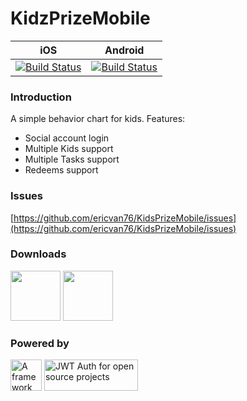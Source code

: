 # KidzPrizeMobile

| iOS | Android |
| --- | ------- |
| [![Build Status](https://www.bitrise.io/app/13dc4d8c2dfc961b/status.svg?token=KNO_mIl2-cJ7r4pneqb92g)](https://www.bitrise.io/app/13dc4d8c2dfc961b) | [![Build Status](https://www.bitrise.io/app/57c3ccae8559a359/status.svg?token=0v-HC1dnSqDi6YAJ9bDx8g&branch=master)](https://www.bitrise.io/app/57c3ccae8559a359) |

### Introduction
A simple behavior chart for kids.
Features:
* Social account login
* Multiple Kids support
* Multiple Tasks support
* Redeems support

### Issues
[https://github.com/ericvan76/KidsPrizeMobile/issues](https://github.com/ericvan76/KidsPrizeMobile/issues)

### Downloads
<a href="https://itunes.apple.com/us/app/kidsprize/id1217712722?ls=1&mt=8"><img src="https://upload.wikimedia.org/wikipedia/commons/5/5d/Available_on_the_App_Store_%28black%29.png" height="80" /></a>
<a href="https://play.google.com/store/apps/details?id=com.kidsprize"><img src="http://gymatch.com/img/google_play.png" height="80" /></a>

### Powered by
<a href="https://facebook.github.io/react-native/" target="_blank" alt="A framework for building native apps using React"><img height="50" alt="A framework for building native apps using React" src="https://facebook.github.io/react/img/logo_og.png"/></a> <a width="150" height="50" href="https://auth0.com/?utm_source=oss&utm_medium=gp&utm_campaign=oss" target="_blank" alt="Single Sign On & Token Based Authentication - Auth0"><img width="150" height="50" alt="JWT Auth for open source projects" src="https://cdn.auth0.com/oss/badges/a0-badge-dark.png"/></a>
